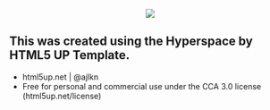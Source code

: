 <p align="center"><tb><img  src="https://visitor-badge.glitch.me/badge?page_id=shoel-uddin.shoel-uddin.github.io"/></tb></p>

## This was created using the Hyperspace by HTML5 UP Template.

- html5up.net | @ajlkn
- Free for personal and commercial use under the CCA 3.0 license (html5up.net/license)
